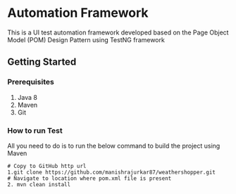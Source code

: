 # Automation Framework

This is a UI test automation framework developed based on the Page Object Model (POM) Design Pattern using TestNG framework


## Getting Started

### Prerequisites
1. Java 8
2. Maven
3. Git

### How to run Test
All you need to do is to run the below command to build the project using Maven
```
# Copy to GitHub http url
1.git clone https://github.com/manishrajurkar87/weathershopper.git
# Navigate to location where pom.xml file is present
2. mvn clean install
```


